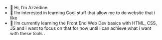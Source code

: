 - 👋 Hi, I’m Azzedine
- 👀 I’m interested in learning Cool stuff that allow me to do website that i like
- 🌱 I’m currently learning the Front End Web Dev basics with HTML, CSS, JS and i want to focus on that for now until i can achieve what i want with these tools
.

<!---
Azzedine2/Azzedine2 is a ✨ special ✨ repository because its `README.md` (this file) appears on your GitHub profile.
You can click the Preview link to take a look at your changes.
--->
